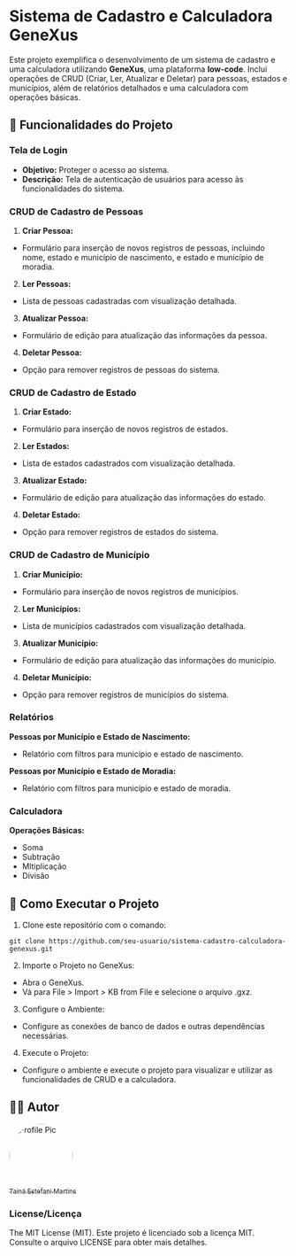 # Sistema de Cadastro e Calculadora GeneXus
Este projeto exemplifica o desenvolvimento de um sistema de cadastro e uma calculadora utilizando **GeneXus**, uma plataforma **low-code**. Inclui operações de CRUD (Criar, Ler, Atualizar e Deletar) para pessoas, estados e municípios, além de relatórios detalhados e uma calculadora com operações básicas.

## 🔨 Funcionalidades do Projeto

### Tela de Login
- **Objetivo:** Proteger o acesso ao sistema.
- **Descrição:** Tela de autenticação de usuários para acesso às funcionalidades do sistema.

### CRUD de Cadastro de Pessoas
1. **Criar Pessoa:**
- Formulário para inserção de novos registros de pessoas, incluindo nome, estado e município de nascimento, e estado e município de moradia.

2. **Ler Pessoas:**
- Lista de pessoas cadastradas com visualização detalhada.

3. **Atualizar Pessoa:**
- Formulário de edição para atualização das informações da pessoa.

4. **Deletar Pessoa:**
- Opção para remover registros de pessoas do sistema.

### CRUD de Cadastro de Estado
1. **Criar Estado:**
- Formulário para inserção de novos registros de estados.

2. **Ler Estados:**
- Lista de estados cadastrados com visualização detalhada.

3. **Atualizar Estado:**
- Formulário de edição para atualização das informações do estado.

4. **Deletar Estado:**
- Opção para remover registros de estados do sistema.

### CRUD de Cadastro de Município
1. **Criar Município:**
- Formulário para inserção de novos registros de municípios.

2. **Ler Municípios:**
- Lista de municípios cadastrados com visualização detalhada.

3. **Atualizar Município:**
- Formulário de edição para atualização das informações do município.

4. **Deletar Município:**
- Opção para remover registros de municípios do sistema.

### Relatórios
**Pessoas por Município e Estado de Nascimento:**
- Relatório com filtros para município e estado de nascimento.

**Pessoas por Município e Estado de Moradia:**
- Relatório com filtros para município e estado de moradia.

### Calculadora
**Operações Básicas:**
- Soma
- Subtração
- Mltiplicação
- Divisão

## 🔧 Como Executar o Projeto
1. Clone este repositório com o comando:
```
git clone https://github.com/seu-usuario/sistema-cadastro-calculadora-genexus.git
```
2. Importe o Projeto no GeneXus:
- Abra o GeneXus.
- Vá para File > Import > KB from File e selecione o arquivo .gxz.
3. Configure o Ambiente:
- Configure as conexões de banco de dados e outras dependências necessárias.
4. Execute o Projeto:
- Configure o ambiente e execute o projeto para visualizar e utilizar as funcionalidades de CRUD e a calculadora.

## 🧑‍💻 Autor
[<img alt="Profile Pic" src="https://avatars.githubusercontent.com/u/154456749?v=4" width="115" style="border-radius:50%"><br><sub>Tainá Estefani Martins</sub>](https://github.com/tainaestefani)

### License/Licença
The MIT License (MIT).
Este projeto é licenciado sob a licença MIT. Consulte o arquivo LICENSE para obter mais detalhes.

